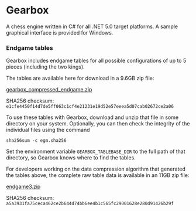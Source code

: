 # Gearbox
A chess engine written in C# for all .NET 5.0 target platforms.
A sample graphical interface is provided for Windows.

### Endgame tables
Gearbox includes endgame tables for all possible configurations of up to 5 pieces (including the two kings).

The tables are available here for download in a 9.6GB zip file:

[gearbox_compressed_endgame.zip](https://cosinekitty-gearbox.s3.amazonaws.com/gearbox_compressed_endgame.zip)

SHA256 checksum:
`e1cfe4450f14d7de5ff063c1cf4e21231e19d52e57eeea5d07cab02672ce2a06`

To use these tables with Gearbox, download and unzip that file in some directory on your system.
Optionally, you can then check the integrity of the individual files using the command

```
sha256sum -c egm.sha256
```

Set the environment variable `GEARBOX_TABLEBASE_DIR` to the full path of that directory,
so Gearbox knows where to find the tables.

For developers working on the data compression algorithm that generated the tables above,
the complete raw table data is available in an 11GB zip file:

[endgame3.zip](https://cosinekitty-gearbox.s3.amazonaws.com/endgame3.zip)

SHA256 checksum:
`a5a3931fa75ceca462ce2b644d74bb6ee4b1c565fc29001628e280d91426b29f`

